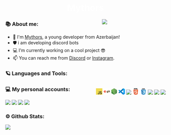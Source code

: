 <h1 align="center" style="color:#fff">
  Mythors
</h1>
<img align='right' src='https://cdn.discordapp.com/attachments/891712958487470170/893015966001266708/flavicon.png' width='200"'>
<h3>📚 About me:</h3>
<ul>
  <li>🚀 I'm <a href="https://discord.com/users/432854313736339466">Mythors</a>, a young developer from Azerbaijan!</li>
  <li>🛡️ i am developing discord bots</li>
  <li>💻 I’m currently working on a cool project 😎</li>
  <li>📫 You can reach me from <a href="https://discord.com/users/432854313736339466" target"blank_">Discord</a> or <a href="https://www.instagram.com/mythors.dc/" target="_blank">Instagram</a>.</li>
</ul>
<h3>🪐 Languages and Tools:</h3>
<p style="float:right">
   <code><img height="20" src="https://raw.githubusercontent.com/github/explore/80688e429a7d4ef2fca1e82350fe8e3517d3494d/topics/javascript/javascript.png"></code>
   <code><img height="20" src="https://raw.githubusercontent.com/github/explore/80688e429a7d4ef2fca1e82350fe8e3517d3494d/topics/git/git.png"></code>
   <code><img height="20" src="https://raw.githubusercontent.com/github/explore/80688e429a7d4ef2fca1e82350fe8e3517d3494d/topics/nodejs/nodejs.png"></code>
   <code><img height="20" src="https://raw.githubusercontent.com/github/explore/80688e429a7d4ef2fca1e82350fe8e3517d3494d/topics/visual-studio-code/visual-studio-code.png"></code>
   <code><img height="20" src="https://cdn.freebiesupply.com/logos/thumbs/2x/webstorm-icon-logo.png"></code>
   <code><img height="20" src="https://raw.githubusercontent.com/github/explore/80688e429a7d4ef2fca1e82350fe8e3517d3494d/topics/html/html.png"></code>
   <code><img height="20" src="https://raw.githubusercontent.com/github/explore/80688e429a7d4ef2fca1e82350fe8e3517d3494d/topics/css/css.png"></code>
   <code><img height="20" src="https://seeklogo.com/images/N/npm-logo-01B8642EDD-seeklogo.com.png"></code>
   <code><img height="20" src="https://upload.wikimedia.org/wikipedia/commons/b/b2/Bootstrap_logo.svg"></code>
   <code><img height="20" src="https://cdn-icons-png.flaticon.com/512/25/25231.png"></code>

<h3>💻 My personal accounts:</h3>
<p align="left">
   <a href="https://discord.com/users/432854313736339466" target"blank_"><img src="https://img.shields.io/badge/discord%20-7289DA.svg?&style=for-the-badge&logo=discord&logoColor=white"></a>
   <a href="https://www.youtube.com/c/pinkcode" target"blank_"><img src="https://img.shields.io/badge/youtube%20-ff0000.svg?&style=for-the-badge&logo=youtube&logoColor=white"></a>
   <a href="https://www.instagram.com/mythors.dc/" target"blank_"><img src="https://img.shields.io/badge/INSTAGRAM%20-DC3175.svg?&style=for-the-badge&logo=instagram&logoColor=white"></a>
   <a href="https://github.com/mythors" target"blank_"><img src="https://img.shields.io/badge/GitHub%20-191717.svg?&style=for-the-badge&logo=github&logoColor=white"></a>
</p>
<h3>⚙️ Github Stats:</h3>

<p align="left">
<a href="https://github.com/mythors">
  <img height="180em" src="https://github-readme-stats-eight-theta.vercel.app/api?username=mythors&show_icons=true&theme=react&include_all_commits=true&count_private=true"/>
</a>
</p>
<h1 align="center" style="color:#fff">
  
</h1>
